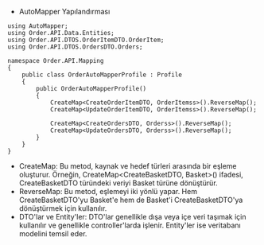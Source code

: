* AutoMapper Yapılandırması
```razor
using AutoMapper;
using Order.API.Data.Entities;
using Order.API.DTOS.OrderItemDTO.OrderItem;
using Order.API.DTOS.OrdersDTO.Orders;

namespace Order.API.Mapping
{
    public class OrderAutoMapperProfile : Profile
    {
        public OrderAutoMapperProfile()
        {
            CreateMap<CreateOrderItemDTO, OrderItemss>().ReverseMap();
            CreateMap<UpdateOrderItemDTO, OrderItemss>().ReverseMap();

            CreateMap<CreateOrdersDTO, Orderss>().ReverseMap();
            CreateMap<UpdateOrdersDTO, Orderss>().ReverseMap();
        }
    }
}
```
* CreateMap: Bu metod, kaynak ve hedef türleri arasında bir eşleme oluşturur. Örneğin, CreateMap<CreateBasketDTO, Basket>() ifadesi, CreateBasketDTO türündeki veriyi Basket türüne dönüştürür.
* ReverseMap: Bu metod, eşlemeyi iki yönlü yapar. Hem CreateBasketDTO'yu Basket'e hem de Basket'i CreateBasketDTO'ya dönüştürmek için kullanılır.
* DTO'lar ve Entity'ler: DTO'lar genellikle dışa veya içe veri taşımak için kullanılır ve genellikle controller'larda işlenir. Entity'ler ise veritabanı modelini temsil eder.

